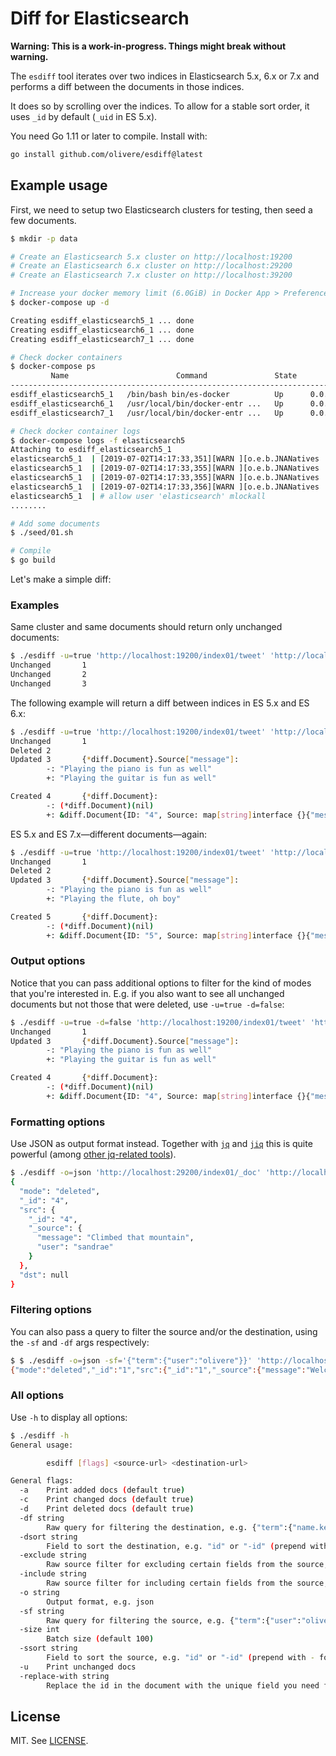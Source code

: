 # Diff for Elasticsearch

**Warning: This is a work-in-progress. Things might break without warning.**

The `esdiff` tool iterates over two indices in Elasticsearch 5.x, 6.x or 7.x
and performs a diff between the documents in those indices.

It does so by scrolling over the indices. To allow for a stable sort
order, it uses `_id` by default (`_uid` in ES 5.x).

You need Go 1.11 or later to compile. Install with:

```sh
go install github.com/olivere/esdiff@latest
```

## Example usage

First, we need to setup two Elasticsearch clusters for testing,
then seed a few documents.

```sh
$ mkdir -p data

# Create an Elasticsearch 5.x cluster on http://localhost:19200
# Create an Elasticsearch 6.x cluster on http://localhost:29200
# Create an Elasticsearch 7.x cluster on http://localhost:39200

# Increase your docker memory limit (6.0GiB) in Docker App > Preferences > Advanced.
$ docker-compose up -d

Creating esdiff_elasticsearch5_1 ... done
Creating esdiff_elasticsearch6_1 ... done
Creating esdiff_elasticsearch7_1 ... done

# Check docker containers
$ docker-compose ps
         Name                        Command               State                 Ports
----------------------------------------------------------------------------------------------------
esdiff_elasticsearch5_1   /bin/bash bin/es-docker          Up      0.0.0.0:19200->9200/tcp, 9300/tcp
esdiff_elasticsearch6_1   /usr/local/bin/docker-entr ...   Up      0.0.0.0:29200->9200/tcp, 9300/tcp
esdiff_elasticsearch7_1   /usr/local/bin/docker-entr ...   Up      0.0.0.0:39200->9200/tcp, 9300/tcp

# Check docker container logs
$ docker-compose logs -f elasticsearch5
Attaching to esdiff_elasticsearch5_1
elasticsearch5_1  | [2019-07-02T14:17:33,351][WARN ][o.e.b.JNANatives         ] Unable to lock JVM Memory: error=12, reason=Cannot allocate memory
elasticsearch5_1  | [2019-07-02T14:17:33,355][WARN ][o.e.b.JNANatives         ] This can result in part of the JVM being swapped out.
elasticsearch5_1  | [2019-07-02T14:17:33,355][WARN ][o.e.b.JNANatives         ] Increase RLIMIT_MEMLOCK, soft limit: 83968000, hard limit: 83968000
elasticsearch5_1  | [2019-07-02T14:17:33,356][WARN ][o.e.b.JNANatives         ] These can be adjusted by modifying /etc/security/limits.conf, for example:
elasticsearch5_1  | # allow user 'elasticsearch' mlockall
........

# Add some documents
$ ./seed/01.sh

# Compile
$ go build
```

Let's make a simple diff:

### Examples

Same cluster and same documents should return only unchanged documents:

```sh
$ ./esdiff -u=true 'http://localhost:19200/index01/tweet' 'http://localhost:19200/index01/tweet'
Unchanged       1
Unchanged       2
Unchanged       3
```

The following example will return a diff between indices in ES 5.x and ES 6.x:

```sh
$ ./esdiff -u=true 'http://localhost:19200/index01/tweet' 'http://localhost:29200/index01/_doc'
Unchanged       1
Deleted 2
Updated 3       {*diff.Document}.Source["message"]:
        -: "Playing the piano is fun as well"
        +: "Playing the guitar is fun as well"

Created 4       {*diff.Document}:
        -: (*diff.Document)(nil)
        +: &diff.Document{ID: "4", Source: map[string]interface {}{"message": "Climbed that mountain", "user": "sandrae"}}
```

ES 5.x and ES 7.x—different documents—again:

```sh
$ ./esdiff -u=true 'http://localhost:19200/index01/tweet' 'http://localhost:39200/index01/_doc'
Unchanged       1
Deleted 2
Updated 3       {*diff.Document}.Source["message"]:
        -: "Playing the piano is fun as well"
        +: "Playing the flute, oh boy"

Created 5       {*diff.Document}:
        -: (*diff.Document)(nil)
        +: &diff.Document{ID: "5", Source: map[string]interface {}{"message": "Ran that marathon", "user": "sandrae"}}
```

### Output options

Notice that you can pass additional options to filter for
the kind of modes that you're interested in. E.g. if you also
want to see all unchanged documents but not those that were
deleted, use `-u=true -d=false`:

```sh
$ ./esdiff -u=true -d=false 'http://localhost:19200/index01/tweet' 'http://localhost:29200/index01/_doc'
Unchanged       1
Updated 3       {*diff.Document}.Source["message"]:
        -: "Playing the piano is fun as well"
        +: "Playing the guitar is fun as well"

Created 4       {*diff.Document}:
        -: (*diff.Document)(nil)
        +: &diff.Document{ID: "4", Source: map[string]interface {}{"message": "Climbed that mountain", "user": "sandrae"}}
```

### Formatting options

Use JSON as output format instead. Together with
[`jq`](https://stedolan.github.io/jq/)
and
[`jiq`](https://github.com/fiatjaf/jiq)
this is quite powerful
(among [other jq-related tools](https://github.com/fiatjaf/awesome-jq)).

```sh
$ ./esdiff -o=json 'http://localhost:29200/index01/_doc' 'http://localhost:39200/index01/_doc' | jq 'select(.mode | contains("deleted"))'
{
  "mode": "deleted",
  "_id": "4",
  "src": {
    "_id": "4",
    "_source": {
      "message": "Climbed that mountain",
      "user": "sandrae"
    }
  },
  "dst": null
}
```

### Filtering options

You can also pass a query to filter the source and/or the destination,
using the `-sf` and `-df` args respectively:

```sh
$ $ ./esdiff -o=json -sf='{"term":{"user":"olivere"}}' 'http://localhost:29200/index01/_doc' 'http://localhost:19200/index01/_doc'
{"mode":"deleted","_id":"1","src":{"_id":"1","_source":{"message":"Welcome to Golang","user":"olivere"}},"dst":null}
```

### All options

Use `-h` to display all options:

```sh
$ ./esdiff -h
General usage:

        esdiff [flags] <source-url> <destination-url>

General flags:
  -a    Print added docs (default true)
  -c    Print changed docs (default true)
  -d    Print deleted docs (default true)
  -df string
        Raw query for filtering the destination, e.g. {"term":{"name.keyword":"Oliver"}}
  -dsort string
        Field to sort the destination, e.g. "id" or "-id" (prepend with - for descending)
  -exclude string
        Raw source filter for excluding certain fields from the source, e.g. "hash_value,sub.*"
  -include string
        Raw source filter for including certain fields from the source, e.g. "obj.*"
  -o string
        Output format, e.g. json
  -sf string
        Raw query for filtering the source, e.g. {"term":{"user":"olivere"}}
  -size int
        Batch size (default 100)
  -ssort string
        Field to sort the source, e.g. "id" or "-id" (prepend with - for descending)
  -u    Print unchanged docs
  -replace-with string
        Replace the id in the document with the unique field you need from the source,e.g. "unique_key"
```

## License

MIT. See [LICENSE](https://github.com/olivere/esdiff/blob/master/LICENSE).
